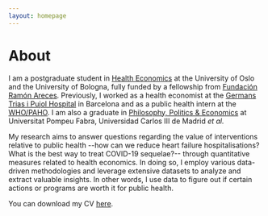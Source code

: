 ```yaml
---
layout: homepage
---
```


# About

I am a postgraduate student in [Health Economics](https://eu-hem.eu/) at the University of Oslo and the University of Bologna, fully funded by a fellowship from [Fundación Ramón Areces](https://www.fundacionareces.es/fundacionareces/en/). Previously, I worked as a health economist at the [Germans Trias i Pujol Hospital](https://www.hospitalgermanstrias.cat/en) in Barcelona and as a public health intern at the [WHO/PAHO](https://www.paho.org/en). I am also a graduate in [Philosophy, Politics & Economics](https://www.upf.edu/en/web/graus/grau-filosofia-politica-i-economia) at Universitat Pompeu Fabra, Universidad Carlos III de Madrid *et al.*

My research aims to answer questions regarding the value of interventions relative to public health --how can we reduce heart failure hospitalisations? What is the best way to treat COVID-19 sequelae?-- through quantitative measures related to health economics. In doing so, I employ various data-driven methodologies and leverage extensive datasets to analyze and extract valuable insights. In other words, I use data to figure out if certain actions or programs are worth it for public health.

You can download my CV [here](./assets/files/cv_vicentegomez.pdf).
